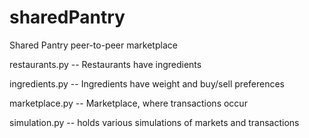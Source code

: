 # sharedPantry
Shared Pantry peer-to-peer marketplace

restaurants.py -- Restaurants have ingredients

ingredients.py -- Ingredients have weight and buy/sell preferences

marketplace.py -- Marketplace, where transactions occur

simulation.py -- holds various simulations of markets and transactions

